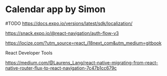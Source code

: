 # Calendar app by Simon

#TODO
 <StatusBar barStyle="default" />
 https://docs.expo.io/versions/latest/sdk/localization/

 https://snack.expo.io/@react-navigation/auth-flow-v3

 https://locize.com/?utm_source=react_i18next_com&utm_medium=gitbook

 React Developer Tools

https://medium.com/@Laurens_Lang/react-native-migrating-from-react-native-router-flux-to-react-navigation-7c47b1cc679c